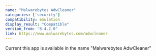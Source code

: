 ```yaml
---
name: "Malwarebytes AdwCleaner"
categories: ['security']
compatibility: emulation
display_result: "Compatible"
version_from: "8.4.2.0"
link: https://www.malwarebytes.com/adwcleaner
---
```


Current this app is available in the name "Malwarebytes AdwCleaner"